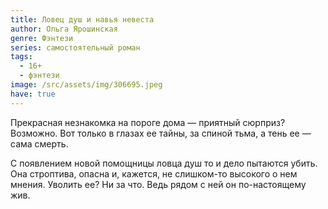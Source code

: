 ```yaml
---
title: Ловец душ и навья невеста
author: Ольга Ярошинская
genre: Фэнтези
series: самостоятельный роман
tags:
  - 16+
  - фэнтези
image: /src/assets/img/306695.jpeg
have: true
---
```

Прекрасная незнакомка на пороге дома — приятный сюрприз? Возможно. Вот только в глазах ее тайны, за спиной тьма, а тень ее — сама смерть.

С появлением новой помощницы ловца душ то и дело пытаются убить. Она строптива, опасна и, кажется, не слишком-то высокого о нем мнения. Уволить ее? Ни за что. Ведь рядом с ней он по-настоящему жив.
